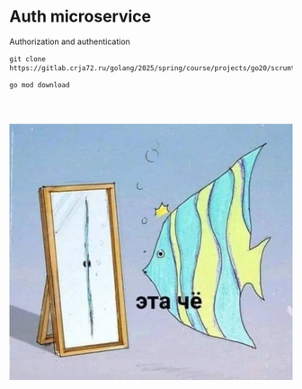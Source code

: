 # Auth microservice

Authorization and authentication

```shell
git clone https://gitlab.crja72.ru/golang/2025/spring/course/projects/go20/scrumtodo/boards
```

```shell
go mod download
```

<br/>
<br/>

![Картинко](for_readme/рыбовое.jpg)
